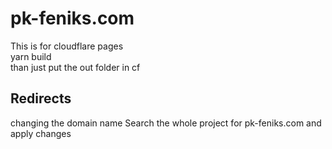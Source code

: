 # pk-feniks.com

This is for cloudflare pages  
yarn build  
than just put the out folder in cf   

## Redirects

changing the domain name
Search the whole project for pk-feniks.com and apply changes


